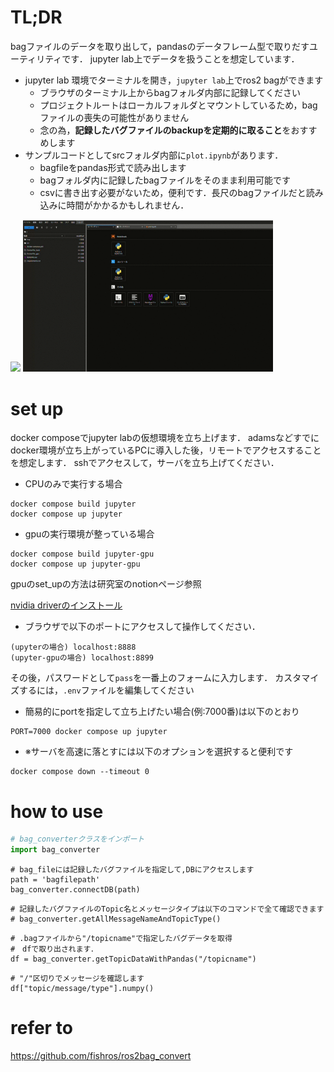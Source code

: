 # TL;DR

bagファイルのデータを取り出して，pandasのデータフレーム型で取りだすユーティリティです．
jupyter lab上でデータを扱うことを想定しています．

- jupyter lab 環境でターミナルを開き，`jupyter lab`上でros2 bagができます
  - ブラウザのターミナル上からbagフォルダ内部に記録してください
  - プロジェクトルートはローカルフォルダとマウントしているため，bagファイルの喪失の可能性がありません
  - 念の為，**記録したバグファイルのbackupを定期的に取ること**をおすすめします
- サンプルコードとしてsrcフォルダ内部に`plot.ipynb`があります．
  - bagfileをpandas形式で読み出します
  - bagフォルダ内に記録したbagファイルをそのまま利用可能です
  - csvに書き出す必要がないため，便利です．長尺のbagファイルだと読み込みに時間がかかるかもしれません．

<img src="result1.gif" width="400">

<img src="result2.gif" width="400">

# set up

docker composeでjupyter labの仮想環境を立ち上げます．
adamsなどすでにdocker環境が立ち上がっているPCに導入した後，リモートでアクセスすることを想定します．
sshでアクセスして，サーバを立ち上げてください．

-  CPUのみで実行する場合
```
docker compose build jupyter
docker compose up jupyter
```

- gpuの実行環境が整っている場合
```
docker compose build jupyter-gpu
docker compose up jupyter-gpu
```

gpuのset_upの方法は研究室のnotionページ参照

[nvidia driverのインストール](https://www.notion.so/Jupyter-Lab-c7c0895e101b464c94d23811da65e479)

- ブラウザで以下のポートにアクセスして操作してください．
```
(upyterの場合) localhost:8888
(upyter-gpuの場合) localhost:8899
```

その後，パスワードとして`pass`を一番上のフォームに入力します．
カスタマイズするには，`.env`ファイルを編集してください


- 簡易的にportを指定して立ち上げたい場合(例:7000番)は以下のとおり
```
PORT=7000 docker compose up jupyter
```

- ※サーバを高速に落とすには以下のオプションを選択すると便利です
```
docker compose down --timeout 0
```

# how to use

```converter.py
# bag_converterクラスをインポート
import bag_converter
```
```
# bag_fileには記録したバグファイルを指定して,DBにアクセスします
path = 'bagfilepath'
bag_converter.connectDB(path)
```
```
# 記録したバグファイルのTopic名とメッセージタイプは以下のコマンドで全て確認できます
# bag_converter.getAllMessageNameAndTopicType()
```
```
# .bagファイルから"/topicname"で指定したバグデータを取得
#　dfで取り出されます．
df = bag_converter.getTopicDataWithPandas("/topicname")
```
```
# "/"区切りでメッセージを確認します
df["topic/message/type"].numpy()
```


# refer to
https://github.com/fishros/ros2bag_convert
